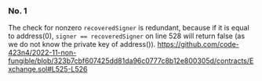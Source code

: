 ### No. 1
The check for nonzero `recoveredSigner` is redundant, because if it is equal to address(0), `signer == recoveredSigner` on line 528 will return false (as we do not know the private key of address()).
https://github.com/code-423n4/2022-11-non-fungible/blob/323b7cbf607425dd81da96c0777c8b12e800305d/contracts/Exchange.sol#L525-L526